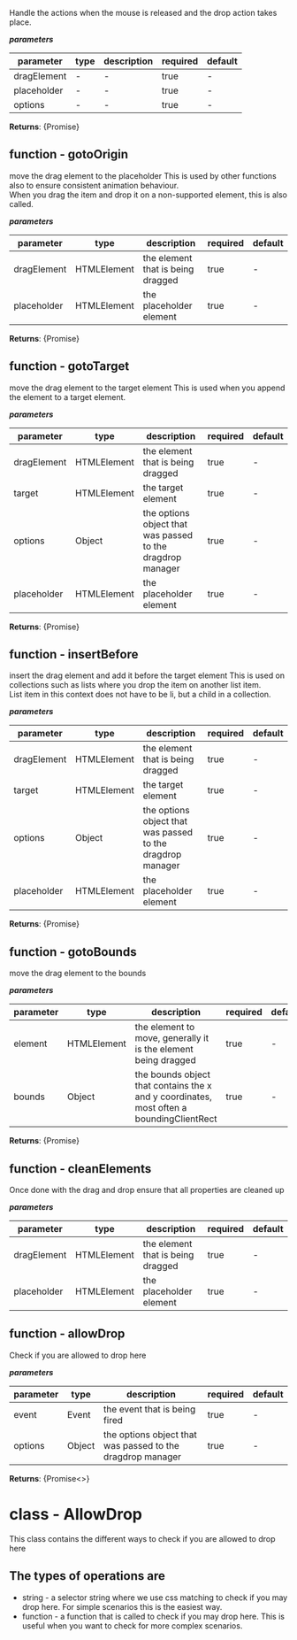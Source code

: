  Handle the actions when the mouse is released and the drop action takes place.  ***parameters***|parameter|type|description|required|default||---------|----|-----------|--------|-------||dragElement|-|-|true|-||placeholder|-|-|true|-||options|-|-|true|-|**Returns**: {Promise<void>}## function - gotoOriginmove the drag element to the placeholder This is used by other functions also to ensure consistent animation behaviour.   When you drag the item and drop it on a non-supported element, this is also called.  ***parameters***|parameter|type|description|required|default||---------|----|-----------|--------|-------||dragElement|HTMLElement|the element that is being dragged|true|-||placeholder|HTMLElement|the placeholder element|true|-|**Returns**: {Promise<void>}## function - gotoTargetmove the drag element to the target element This is used when you append the element to a target element.  ***parameters***|parameter|type|description|required|default||---------|----|-----------|--------|-------||dragElement|HTMLElement|the element that is being dragged|true|-||target|HTMLElement|the target element|true|-||options|Object|the options object that was passed to the dragdrop manager|true|-||placeholder|HTMLElement|the placeholder element|true|-|**Returns**: {Promise<void>}## function - insertBeforeinsert the drag element and add it before the target element This is used on collections such as lists where you drop the item on another list item.   List item in this context does not have to be li, but a child in a collection.  ***parameters***|parameter|type|description|required|default||---------|----|-----------|--------|-------||dragElement|HTMLElement|the element that is being dragged|true|-||target|HTMLElement|the target element|true|-||options|Object|the options object that was passed to the dragdrop manager|true|-||placeholder|HTMLElement|the placeholder element|true|-|**Returns**: {Promise<void>}## function - gotoBoundsmove the drag element to the bounds***parameters***|parameter|type|description|required|default||---------|----|-----------|--------|-------||element|HTMLElement|the element to move, generally it is the element being dragged|true|-||bounds|Object|the bounds object that contains the x and y coordinates, most often a boundingClientRect|true|-|**Returns**: {Promise<unknown>}## function - cleanElementsOnce done with the drag and drop ensure that all properties are cleaned up***parameters***|parameter|type|description|required|default||---------|----|-----------|--------|-------||dragElement|HTMLElement|the element that is being dragged|true|-||placeholder|HTMLElement|the placeholder element|true|-|## function - allowDropCheck if you are allowed to drop here***parameters***|parameter|type|description|required|default||---------|----|-----------|--------|-------||event|Event|the event that is being fired|true|-||options|Object|the options object that was passed to the dragdrop manager|true|-|**Returns**: {Promise<>}# class - AllowDropThis class contains the different ways to check if you are allowed to drop here## The types of operations are - string - a selector string where we use css matching to check if you may drop here. For simple scenarios this is the easiest way.   - function - a function that is called to check if you may drop here. This is useful when you want to check for more complex scenarios.  